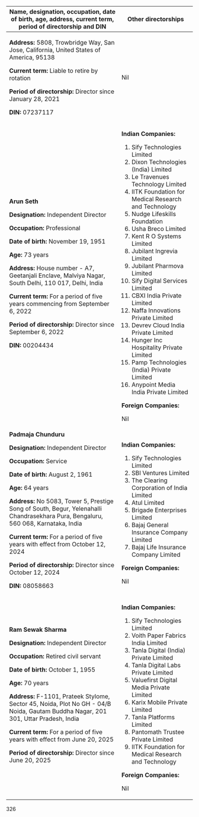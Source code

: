 <table><thead><tr><th>Name, designation, occupation, date of birth, age, address, current term, period of directorship and DIN</th><th>Other directorships</th></tr></thead><tbody><tr><td><p><strong>Address:</strong> 5808, Trowbridge Way, San Jose, California, United States of America, 95138</p><p><strong>Current term:</strong> Liable to retire by rotation</p><p><strong>Period of directorship:</strong> Director since January 28, 2021</p><p><strong>DIN:</strong> 07237117</p></td><td>Nil</td></tr><tr><td><strong>Arun Seth</strong><br><p><strong>Designation:</strong> Independent Director</p><p><strong>Occupation:</strong> Professional</p><p><strong>Date of birth:</strong> November 19, 1951</p><p><strong>Age:</strong> 73 years</p><p><strong>Address:</strong> House number - A7, Geetanjali Enclave, Malviya Nagar, South Delhi, 110 017, Delhi, India</p><p><strong>Current term:</strong> For a period of five years commencing from September 6, 2022</p><p><strong>Period of directorship:</strong> Director since September 6, 2022</p><p><strong>DIN:</strong> 00204434</p></td><td><p><strong>Indian Companies:</strong></p><ol><li>Sify Technologies Limited</li><li>Dixon Technologies (India) Limited</li><li>Le Travenues Technology Limited</li><li>IITK Foundation for Medical Research and Technology</li><li>Nudge Lifeskills Foundation</li><li>Usha Breco Limited</li><li>Kent R O Systems Limited</li><li>Jubilant Ingrevia Limited</li><li>Jubilant Pharmova Limited</li><li>Sify Digital Services Limited</li><li>CBXI India Private Limited</li><li>Naffa Innovations Private Limited</li><li>Devrev Cloud India Private Limited</li><li>Hunger Inc Hospitality Private Limited</li><li>Pamp Technologies (India) Private Limited</li><li>Anypoint Media India Private Limited</li></ol><p><strong>Foreign Companies:</strong></p><p>Nil</p></td></tr><tr><td><strong>Padmaja Chunduru</strong><br><p><strong>Designation:</strong> Independent Director</p><p><strong>Occupation:</strong> Service</p><p><strong>Date of birth:</strong> August 2, 1961</p><p><strong>Age:</strong> 64 years</p><p><strong>Address:</strong> No 5083, Tower 5, Prestige Song of South, Begur, Yelenahalli Chandrasekhara Pura, Bengaluru, 560 068, Karnataka, India</p><p><strong>Current term:</strong> For a period of five years with effect from October 12, 2024</p><p><strong>Period of directorship:</strong> Director since October 12, 2024</p><p><strong>DIN:</strong> 08058663</p></td><td><p><strong>Indian Companies:</strong></p><ol><li>Sify Technologies Limited</li><li>SBI Ventures Limited</li><li>The Clearing Corporation of India Limited</li><li>Atul Limited</li><li>Brigade Enterprises Limited</li><li>Bajaj General Insurance Company Limited</li><li>Bajaj Life Insurance Company Limited</li></ol><p><strong>Foreign Companies:</strong></p><p>Nil</p></td></tr><tr><td><strong>Ram Sewak Sharma</strong><br><p><strong>Designation:</strong> Independent Director</p><p><strong>Occupation:</strong> Retired civil servant</p><p><strong>Date of birth:</strong> October 1, 1955</p><p><strong>Age:</strong> 70 years</p><p><strong>Address:</strong> F-1101, Prateek Stylome, Sector 45, Noida, Plot No GH - 04/B Noida, Gautam Buddha Nagar, 201 301, Uttar Pradesh, India</p><p><strong>Current term:</strong> For a period of five years with effect from June 20, 2025</p><p><strong>Period of directorship:</strong> Director since June 20, 2025</p></td><td><p><strong>Indian Companies:</strong></p><ol><li>Sify Technologies Limited</li><li>Voith Paper Fabrics India Limited</li><li>Tanla Digital (India) Private Limited</li><li>Tanla Digital Labs Private Limited</li><li>Valuefirst Digital Media Private Limited</li><li>Karix Mobile Private Limited</li><li>Tanla Platforms Limited</li><li>Pantomath Trustee Private Limited</li><li>IITK Foundation for Medical Research and Technology</li></ol><p><strong>Foreign Companies:</strong></p><p>Nil</p></td></tr></tbody></table>

326